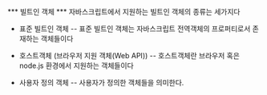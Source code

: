 *** 빌트인 객체 ***
자바스크립트에서 지원하는 빌트인 객체의 종류는 세가지다
- 표준 빌트인 객체
-- 표준 빌트인 객체는 자바스크립트 전역객체의 프로퍼티로서 존재하는 객체들이다

- 호스트객체 (브라우저 지원 객체(Web API))
-- 호스트객체란 브라우저 혹은 node.js 환경에서 지원하는 객체들이다

- 사용자 정의 객체
-- 사용자가 정의한 객체들을 의미한다.


